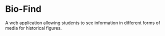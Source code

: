 # Bio-Find
A web application allowing students to see information in different forms of media for historical figures.
